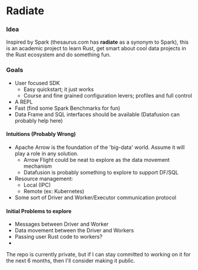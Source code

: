 # Radiate


### Idea

Inspired by Spark (thesaurus.com has **radiate** as a synonym to Spark), this is an academic project
to learn Rust, get smart about cool data projects in the Rust ecosystem and do something fun.

### Goals

* User focused SDK
  * Easy quickstart; it just works
  * Course and fine grained configuration levers; profiles and full control
* A REPL
* Fast (find some Spark Benchmarks for fun)
* Data Frame and SQL interfaces should be available (Datafusion can probably help here)

#### Intuitions (Probably Wrong)

* Apache Arrow is the foundation of the 'big-data' world.  Assume it will play a role in any solution.
  * Arrow Flight could be neat to explore as the data movement mechanism
  * Datafusion is probably something to explore to support DF/SQL
* Resource management:
  * Local (IPC)
  * Remote (ex: Kubernetes)
* Some sort of Driver and Worker/Executor communication protocol

#### Initial Problems to explore
* Messages between Driver and Worker
* Data movement between the Driver and Workers
* Passing user Rust code to workers?
* 
The repo is currently private, but if I can stay committed to working on it for the next 6 months,
then I'll consider making it public.
